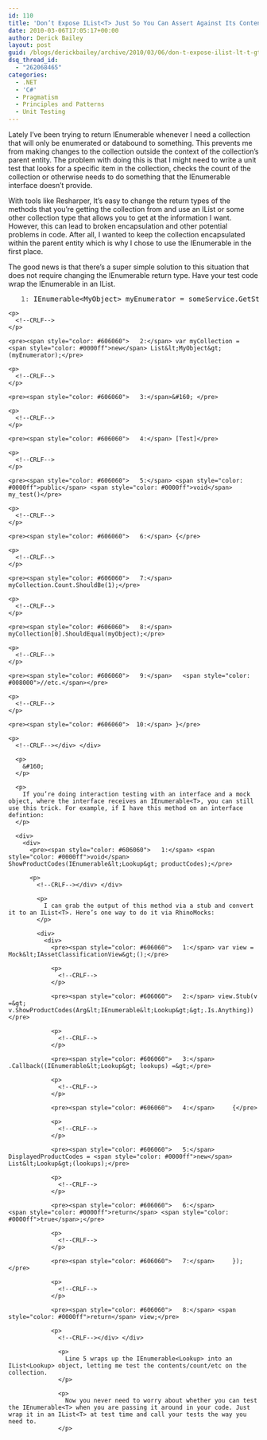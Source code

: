 ```yaml
---
id: 110
title: 'Don’t Expose IList<T> Just So You Can Assert Against Its Contents'
date: 2010-03-06T17:05:17+00:00
author: Derick Bailey
layout: post
guid: /blogs/derickbailey/archive/2010/03/06/don-t-expose-ilist-lt-t-gt-just-so-you-can-assert-against-its-contents.aspx
dsq_thread_id:
  - "262068465"
categories:
  - .NET
  - 'C#'
  - Pragmatism
  - Principles and Patterns
  - Unit Testing
---
```

Lately I’ve been trying to return IEnumerable<T> whenever I need a collection that will only be enumerated or databound to something. This prevents me from making changes to the collection outside the context of the collection’s parent entity. The problem with doing this is that I might need to write a unit test that looks for a specific item in the collection, checks the count of the collection or otherwise needs to do something that the IEnumerable<T> interface doesn’t provide. 

With tools like Resharper, It’s easy to change the return types of the methods that you’re getting the collection from and use an IList<T> or some other collection type that allows you to get at the information I want. However, this can lead to broken encapsulation and other potential problems in code. After all, I wanted to keep the collection encapsulated within the parent entity which is why I chose to use the IEnumerable<T> in the first place.

The good news is that there’s a super simple solution to this situation that does not require changing the IEnumerable<T> return type. Have your test code wrap the IEnumerable<T> in an IList<T>. 

<div>
  <div>
    <pre><span style="color: #606060">   1:</span> IEnumerable&lt;MyObject&gt; myEnumerator = someService.GetStuff();</pre>
    
    <p>
      <!--CRLF-->
    </p>
    
    <pre><span style="color: #606060">   2:</span> var myCollection = <span style="color: #0000ff">new</span> List&lt;MyObject&gt;(myEnumerator);</pre>
    
    <p>
      <!--CRLF-->
    </p>
    
    <pre><span style="color: #606060">   3:</span>&#160; </pre>
    
    <p>
      <!--CRLF-->
    </p>
    
    <pre><span style="color: #606060">   4:</span> [Test]</pre>
    
    <p>
      <!--CRLF-->
    </p>
    
    <pre><span style="color: #606060">   5:</span> <span style="color: #0000ff">public</span> <span style="color: #0000ff">void</span> my_test()</pre>
    
    <p>
      <!--CRLF-->
    </p>
    
    <pre><span style="color: #606060">   6:</span> {</pre>
    
    <p>
      <!--CRLF-->
    </p>
    
    <pre><span style="color: #606060">   7:</span>   myCollection.Count.ShouldBe(1);</pre>
    
    <p>
      <!--CRLF-->
    </p>
    
    <pre><span style="color: #606060">   8:</span>   myCollection[0].ShouldEqual(myObject);</pre>
    
    <p>
      <!--CRLF-->
    </p>
    
    <pre><span style="color: #606060">   9:</span>   <span style="color: #008000">//etc.</span></pre>
    
    <p>
      <!--CRLF-->
    </p>
    
    <pre><span style="color: #606060">  10:</span> }</pre>
    
    <p>
      <!--CRLF--></div> </div> 
      
      <p>
        &#160;
      </p>
      
      <p>
        If you’re doing interaction testing with an interface and a mock object, where the interface receives an IEnumerable<T>, you can still use this trick. For example, if I have this method on an interface defintion:
      </p>
      
      <div>
        <div>
          <pre><span style="color: #606060">   1:</span> <span style="color: #0000ff">void</span> ShowProductCodes(IEnumerable&lt;Lookup&gt; productCodes);</pre>
          
          <p>
            <!--CRLF--></div> </div> 
            
            <p>
              I can grab the output of this method via a stub and convert it to an IList<T>. Here’s one way to do it via RhinoMocks:
            </p>
            
            <div>
              <div>
                <pre><span style="color: #606060">   1:</span> var view = Mock&lt;IAssetClassificationView&gt;();</pre>
                
                <p>
                  <!--CRLF-->
                </p>
                
                <pre><span style="color: #606060">   2:</span> view.Stub(v =&gt; v.ShowProductCodes(Arg&lt;IEnumerable&lt;Lookup&gt;&gt;.Is.Anything))</pre>
                
                <p>
                  <!--CRLF-->
                </p>
                
                <pre><span style="color: #606060">   3:</span>     .Callback((IEnumerable&lt;Lookup&gt; lookups) =&gt;</pre>
                
                <p>
                  <!--CRLF-->
                </p>
                
                <pre><span style="color: #606060">   4:</span>     {</pre>
                
                <p>
                  <!--CRLF-->
                </p>
                
                <pre><span style="color: #606060">   5:</span>         DisplayedProductCodes = <span style="color: #0000ff">new</span> List&lt;Lookup&gt;(lookups);</pre>
                
                <p>
                  <!--CRLF-->
                </p>
                
                <pre><span style="color: #606060">   6:</span>         <span style="color: #0000ff">return</span> <span style="color: #0000ff">true</span>;</pre>
                
                <p>
                  <!--CRLF-->
                </p>
                
                <pre><span style="color: #606060">   7:</span>     });</pre>
                
                <p>
                  <!--CRLF-->
                </p>
                
                <pre><span style="color: #606060">   8:</span> <span style="color: #0000ff">return</span> view;</pre>
                
                <p>
                  <!--CRLF--></div> </div> 
                  
                  <p>
                    Line 5 wraps up the IEnumerable<Lookup> into an IList<Lookup> object, letting me test the contents/count/etc on the collection.
                  </p>
                  
                  <p>
                    Now you never need to worry about whether you can test the IEnumerable<T> when you are passing it around in your code. Just wrap it in an IList<T> at test time and call your tests the way you need to.
                  </p>
